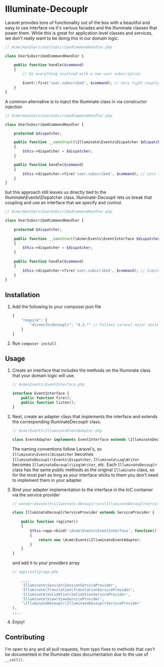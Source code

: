 Illuminate-Decouplr
===================
Laravel provides tons of functionality out of the box with a beautiful and easy to use interface via it's
various facades and the Illuminate classes that power them. While this is great for application level classes
and services, we don't really want to be doing this in our domain logic.

```php
// Acme\Handlers\UserSubscribedCommandHandler.php

class UserSubscribedCommandHandler {

    public function handle($command)
    {
        // Do everything involved with a new user subscription
        
        Event::fire('user.subscribed', $command); // Very tight coupling!
    }
}
```

A common alternative is to inject the Illuminate class in via constructor injection

```php
// Acme\Handlers\UserSubscribedCommandHandler.php

class UserSubscribedCommandHandler {

    protected $dispatcher;

    public function __construct(\Illuminate\Events\Dispatcher $dispatcher)
    {
        $this->dispatcher = $dispatcher;
    }

    public function handle($command)
    {
        $this->dispatcher->fire('user.subscribed', $command); // Less tightly coupled
    }
}
```

but this approach still leaves us directly tied to the Illuminate\Events\Dispatcher class.
Illuminate-Decouplr lets us break that coupling and use an interface that we specify and control.

```php
// Acme\Handlers\UserSubscribedCommandHandler.php

class UserSubscribedCommandHandler {
    
    protected $dispatcher;
    
    public function __construct(\Acme\Events\EventInterface $dispatcher)
    {
        $this->dispatcher = $dispatcher;
    }
    
    public function handle($command)
    {
        $this->dispatcher->fire('user.subscribed', $command); // Completely decoupled
    }
}
```

Installation
------------
1. Add the following to your composer.json file
    ```js
    {
        "require": {
            "divsmith/decouplr": "4.2.*" // Follows Laravel major versions, i.e. 4.2, 4.3, etc.
        }
    }
    ```

2. Run ```composer install```

Usage
--------------
1.  Create an interface that includes the methods on the Illuminate class that your domain logic will use.

    ```php
    // Acme\Events\EventInterface.php
    
    interface EventInterface {
        public function fire();
        public function listen();
    }
    ```
    
2. Next, create an adapter class that implements the interface and extends the corresponding IlluminateDecouplr class.

    ```php
    // Acme\Events\IlluminateEventAdapter.php
    
    class EventAdapter implements EventInterface extends \IlluminateDecouplr\Events\Dispatcher {}
    ```
    
    The naming conventions follow Laravel's, so ```Illuminate\Events\Dispatcher``` becomes ```IlluminateDecouplr\Events\Dispatcher```,
    ```Illuminate\Log\Writer``` becomes ```IlluminateDecouplr\Log\Writer```, etc. Each ```IlluminateDecouplr``` class has the same
    public methods as the original ```Illuminate``` class, so for the most part as long as your interface sticks to them
    you don't need to implement them in your adapter.
    
3. Bind your adapter implementation to the interface in the IoC container via the service provider

    ```php
    // vendor\divsmith\illuminate-decouplr\src\IlluminateDecouplrServiceProvider.php
    
    class IlluminateDecouplrServiceProvider extends ServiceProvider {
        
        public function register()
        {
            $this->app->bind('\Acme\Events\EventInterface', function() 
            {
                return new \Acme\Events\IlluminateEventAdapter;
            }
        }
    }
    ```
    
    and add it to your providers array
    
    ```php
    // app\config\app.php
    
        ....
        'Illuminate\Session\SessionServiceProvider',
        'Illuminate\Translation\TranslationServiceProvider',
        'Illuminate\Validation\ValidationServiceProvider',
        'Illuminate\View\ViewServiceProvider',
        '\IlluminateDecouplr\IlluminateDecouplrServiceProvider'
    ),
    ....
    ```
    
4. Enjoy!

Contributing
------------
I'm open to any and all pull requests, from typo fixes to methods that can't be documented in the Illuminate class 
documentation due to the use of ```__call()```.
    